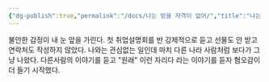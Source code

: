 ```yaml
---
{"dg-publish":true,"permalink":"/docs/나는 받을 자격이 없어/","title":"나는 받을 자격이 없어"}
---
```


불안한 감정이 내 눈 앞을 가린다. 첫 취업설명회를 반 강제적으로 듣고 선물도 안 받고 연락처도 작성하지 않았다. 나와는 관심없는 일인데 마치 다른 나라 사람처럼 보다가 그냥 나왔다. 다른사람의 이야기를 듣고 "원래" 이런 자리다 라는 이야기를 듣자 혐오감이 더 들기 시작했다.
